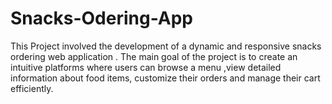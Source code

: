 # Snacks-Odering-App
This Project involved the development of a dynamic and responsive snacks ordering web application .
The main goal of the project is to create an intuitive platforms where users can browse a menu ,view detailed information about food items, customize their orders and manage their cart efficiently.
